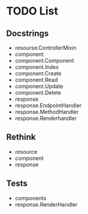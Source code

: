 TODO List
=========


Docstrings
----------
* resourse.ControllerMixin
* component
* component.Component
* component.Index
* component.Create
* component.Read
* component.Update
* component.Delete
* response
* response.EndpointHandler
* response.MethodHandler
* response.Renderhandler


Rethink
-------
* resource
* component
* response


Tests
-----
* components
* response.RenderHandler
